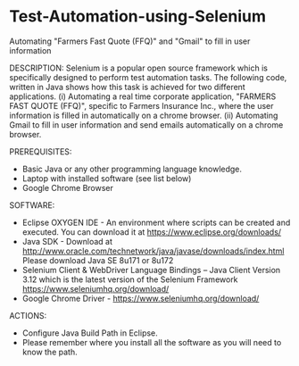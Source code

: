 # Test-Automation-using-Selenium

Automating "Farmers Fast Quote (FFQ)" and "Gmail" to fill in user information 

DESCRIPTION:
Selenium is a popular open source framework which is specifically designed to perform test automation tasks. The following code, written in Java shows how this task is achieved for two different applications.
  (i) Automating a real time corporate application, "FARMERS FAST QUOTE (FFQ)", specific to Farmers Insurance Inc., where the user information is filled in automatically on a chrome browser.
  (ii) Automating Gmail to fill in user information and send emails automatically on a chrome browser.

PREREQUISITES:
 * Basic Java or any other programming language knowledge.
 * Laptop with installed software (see list below)
 * Google Chrome Browser
 
SOFTWARE:
 * Eclipse OXYGEN IDE - An environment where scripts can be created and executed. You can download it at      https://www.eclipse.org/downloads/
 * Java SDK - Download at http://www.oracle.com/technetwork/java/javase/downloads/index.html  Please download Java SE 8u171 or    8u172
 * Selenium Client & WebDriver Language Bindings – Java Client Version 3.12 which is the latest version of the Selenium Framework https://www.seleniumhq.org/download/
 * Google Chrome Driver - https://www.seleniumhq.org/download/
 
ACTIONS:
 * Configure Java Build Path in Eclipse.
 * Please remember where you install all the software as you will need to know the path.
